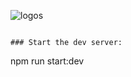 ![logos](https://image.ibb.co/m8S9ew/react_redux.jpg)

```

### Start the dev server:
```

npm run start:dev

```

